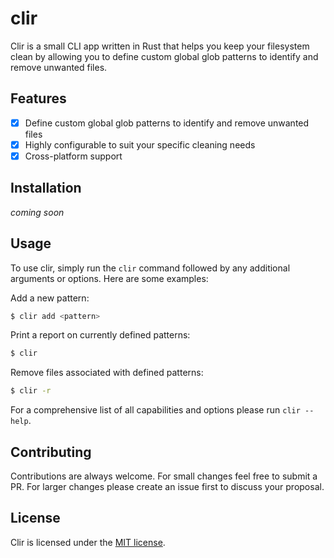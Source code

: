 # clir
Clir is a small CLI app written in Rust that helps you keep your filesystem clean by allowing you to define custom global glob patterns to identify and remove unwanted files.

## Features
 - [x] Define custom global glob patterns to identify and remove unwanted files
 - [x] Highly configurable to suit your specific cleaning needs
 - [x] Cross-platform support
 
## Installation
*coming soon*

## Usage
To use clir, simply run the `clir` command followed by any additional arguments or options. Here are some examples:

Add a new pattern:
```bash
$ clir add <pattern>
```

Print a report on currently defined patterns:
```bash
$ clir
```

Remove files associated with defined patterns:
```bash
$ clir -r
```

For a comprehensive list of all capabilities and options please run `clir --help`.

## Contributing
Contributions are always welcome. For small changes feel free to submit a PR. For larger changes please create an issue first to discuss your proposal.

## License
Clir is licensed under the [MIT license](https://github.com/heat1q/clir/blob/master/LICENSE).

